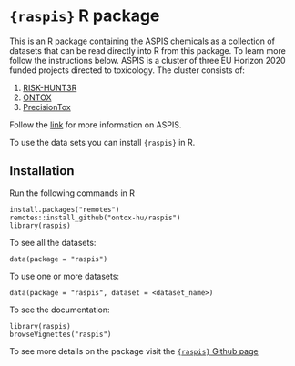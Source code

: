 # `{raspis}` R package
This is an R package containing the ASPIS chemicals as a collection of datasets that can be read directly into R from this package. To learn more follow the instructions below. ASPIS is a cluster of three EU Horizon 2020 funded projects directed to toxicology. The cluster consists of:

 1. [RISK-HUNT3R](https://www.risk-hunt3r.eu/)
 2. [ONTOX](https://ontox-project.eu/)
 3. [PrecisionTox](https://precisiontox.org/)
 
 Follow the [link](https://www.aspis-cluster.com/) for more information on ASPIS. 

To use the data sets you can install `{raspis}` in R.

## Installation
Run the following commands in R
```
install.packages("remotes")
remotes::install_github("ontox-hu/raspis")
library(raspis)
```

To see all the datasets:
```
data(package = "raspis")
```

To use one or more datasets:
```
data(package = "raspis", dataset = <dataset_name>)
```

To see the documentation:
```
library(raspis)
browseVignettes("raspis")
```

To see more details on the package visit the [`{raspis}` Github page](https://github.com/ontox-hu/raspis/)
